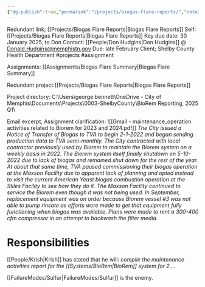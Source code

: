 ```yaml
---
{"dg-publish":true,"permalink":"/projects/biogas-flare-reports/","noteIcon":"","created":"2025-01-02T14:30:50.346-06:00"}
---
```


Redundant link; [[Projects/Biogas Flare Reports\|Biogas Flare Reports]]
Self: [[Projects/Biogas Flare Reports\|Biogas Flare Reports]]
Key due date: 30 January 2025, to Don
Contact: [[People/Don Hudgins\|Don Hudgins]] @ Donald.Hudgins@memphistn.gov
Due: late February
Client; Shelby County Health Department 
#projects 
#assignment 

Assignments:
[[Assignments/Biogas Flare Summary\|Biogas Flare Summary]]

Redundant project:[[Projects/Biogas Flare Reports\|Biogas Flare Reports]] 


Project directory: C:\Users\george.bennett\OneDrive - City of Memphis\Documents\Projects\0003-ShelbyCounty\BioRem Reporting, 2025 Q1\

Email excerpt, Assignment clarification: ![[Gmail - maintenance_operation activities related to Biorem for 2023 and 2024.pdf]]
*The City issued a Notice of Transfer of Biogas to TVA to begin 2-1-2022 and began sending
production data to TVA semi-monthly. The City contracted with local contractor previously
used by Biorem to maintain the Biorem system on a weekly basis in 2022. The Biorem
system itself finally shutdown on 5-10-2022 due to lack of biogas and remained shut down
for the rest of the year. At about that same time, TVA paused commissioning their biogas
operation at the Maxson Facility due to apparent lack of planning and opted instead to visit
the current American Yeast biogas combustion operation at the Stiles Facility to see how
they do it. The Maxson Facility continued to service the Biorem even though it was not being
used. In September, replacement equipment was on order because Biorem vessel #3 was
not able to pump rinsate as efforts were made to get that equipment fully functioning when
biogas was available. Plans were made to rent a 300-400 cfm compressor in an attempt to
backwash the filter media.*


# Responsibilities
[[People/Krish\|Krish]] has stated that he will:  *compile the maintenance activities report for the [[Systems/BioRem\|BioRem]] system for 2....*

[[FailureModes/Sulfur\|FailureModes/Sulfur]] is the enemy.

